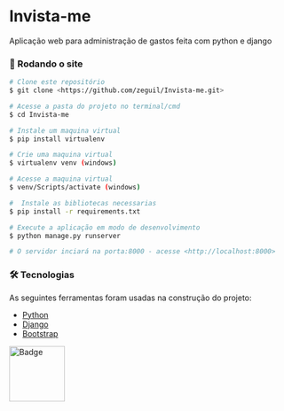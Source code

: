 # Invista-me
Aplicação web para administração de gastos feita com python e django

### 🎲 Rodando o site

```bash
# Clone este repositório
$ git clone <https://github.com/zeguil/Invista-me.git>

# Acesse a pasta do projeto no terminal/cmd
$ cd Invista-me

# Instale um maquina virtual
$ pip install virtualenv 

# Crie uma maquina virtual
$ virtualenv venv (windows)

# Acesse a maquina virtual
$ venv/Scripts/activate (windows)

#  Instale as bibliotecas necessarias 
$ pip install -r requirements.txt

# Execute a aplicação em modo de desenvolvimento
$ python manage.py runserver

# O servidor inciará na porta:8000 - acesse <http://localhost:8000>
```

### 🛠 Tecnologias

As seguintes ferramentas foram usadas na construção do projeto:

- [Python](https://www.python.org/)
- [Django](https://www.djangoproject.com/)
- [Bootstrap](https://getbootstrap.com/)

<a href="https://www.paypal.com/donate?business=EAH9AAPCYS94A&no_recurring=0&currency_code=BRL"><img width="100" src="images/badge.svg" alt="Badge"></a>